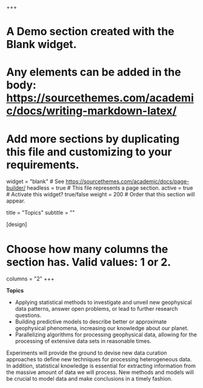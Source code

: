 +++
# A Demo section created with the Blank widget.
# Any elements can be added in the body: https://sourcethemes.com/academic/docs/writing-markdown-latex/
# Add more sections by duplicating this file and customizing to your requirements.

widget = "blank"  # See https://sourcethemes.com/academic/docs/page-builder/
headless = true  # This file represents a page section.
active = true  # Activate this widget? true/false
weight = 200  # Order that this section will appear.

title = "Topics"
subtitle = ""

[design]
  # Choose how many columns the section has. Valid values: 1 or 2.
  columns = "2"
+++

**Topics** 
- Applying statistical methods to investigate and unveil new geophysical data patterns, answer open problems, or lead to further research questions.
- Building predictive models to describe better or approximate geophysical phenomena, increasing our knowledge about our planet.
- Parallelizing algorithms for processing geophysical data, allowing for the processing of extensive data sets in reasonable times.


Experiments will provide the ground to devise new data curation approaches to define new techniques for processing heterogeneous data. In addition, statistical knowledge is essential for extracting information from the massive amount of data we will process. New methods and models will be crucial to model data and make conclusions in a timely fashion.

